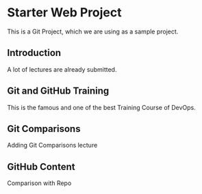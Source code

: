 # Starter Web Project
This is a Git Project, which we are using as a sample project.

## Introduction 
A lot of lectures are already submitted.

## Git and GitHub Training
This is the famous and one of the best Training Course of DevOps.

## Git Comparisons
Adding Git Comparisons lecture

 ## GitHub Content
 Comparison with Repo